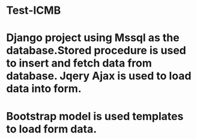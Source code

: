 # Test-ICMB
# Django project using Mssql as the database.Stored procedure is used to insert and fetch data from database. Jqery Ajax is used to load data into form.
# Bootstrap model is used templates to load form data.
